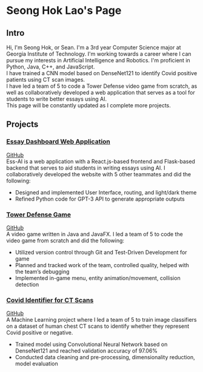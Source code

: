 # Seong Hok Lao's Page
## Intro
Hi, I'm Seong Hok, or Sean. I'm a 3rd year Computer Science major at Georgia Institute of Technology. I'm working towards a career where I can pursue my interests in Artificial Intelligence and Robotics.
I'm proficient in Python, Java, C++, and JavaScript.  
I have trained a CNN model based on DenseNet121 to identify Covid positive patients using CT scan images.  
I have led a team of 5 to code a Tower Defense video game from scratch, as well as collaboratively developed a web application that serves as a tool for students to write better essays using AI.  
This page will be constantly updated as I complete more projects.
## Projects
### [Essay Dashboard Web Application](https://ess-ai.herokuapp.com/)
[GitHub](https://github.com/jakob-bjorner/essay-dashboard)  
Ess-AI is a web application with a React.js-based frontend and Flask-based backend that serves to aid students in writing essays using AI.
I collaboratively developed the website with 5 other teammates and did the following:
- Designed and implemented User Interface, routing, and light/dark theme
- Refined Python code for GPT-3 API to generate appropriate outputs
  
### [Tower Defense Game](https://youtu.be/t3jO11r3wCM)
[GitHub](https://github.gatech.edu/yma436/Winter-Boot-Tower-Defense)  
A video game written in Java and JavaFX.
I led a team of 5 to code the video game from scratch and did the following:
- Utilized version control through Git and Test-Driven Development for game
-	Planned and tracked work of the team, controlled quality, helped with the team’s debugging
-	Implemented in-game menu, entity animation/movement, collision detection

### [Covid Identifier for CT Scans](https://seonghoklao.github.io/covid-identifier-for-ct-scans/)
[GitHub](https://github.com/seonghokLao/covid-identifier-for-ct-scans)  
A Machine Learning project where I led a team of 5 to train image classifiers on a dataset of human chest CT scans to identify whether they represent Covid positive or negative.
- Trained model using Convolutional Neural Network based on DenseNet121 and reached validation accuracy of 97.06%
- Conducted data cleaning and pre-processing, dimensionality reduction, model evaluation
